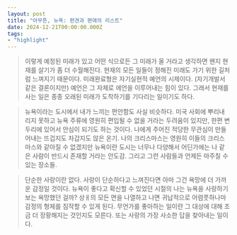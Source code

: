 ```yaml
---
layout: post
title: "아무튼, 뉴욕: 편견과 편애의 리스트"
date: 2024-12-21T00:00:00.000Z
tags: 
- "highlight"
---
```

> 이렇게 예정된 미래가 있고 어떤 식으로든 그 미래가 올 거라고 생각하면 왠지 현재를 살기가 좀 더 수월해진다. 현재의 모든 일들이 정해진 미래도 가기 위한 길처럼 느껴지기 때문이다. 미래완료형은 자기실현적 예언의 시제이다. (자기개발서 같은 결론이지만) 예언은 그 자체로 에언을 이루어내는 힘이 있다. 그래서 현재를 사는 일은 종종 오래된 미래가 도착하기를 기다리는 일이기도 하다.

> 뉴욕이라는 도시에서 내가 느끼는 편안함도 사실 비슷하다. 미국 사회에 뿌리내리지 못하고 뉴욕 주류에 영원히 편입될 수 없을 거라는 두려움이 있지만, 한편 변두리에 있어서 안심이 되기도 하는 것이다. 나에게 주어진 적당한 무관심이 만들어내는 뜨겁지도 차갑지도 않은 온기. 나의 크리스마스는 영원히 이들의 크리스마스와 같아질 수 없겠지만 뉴욕이란 도시는 너무나 다양해서 어딘가에는 나 같은 사람이 반드시 존재할 거라는 안도감. 그리고 그런 사람들과 언제든 마주칠 수 있는 장소들.

> 단순한 사랑이란 없다. 사랑이 단순하다고 느껴진다면 아마 그건 욕망에 더 가까운 감정일 것이다. 뉴욕이 좋다고 확신할 수 있었던 시절의 나는 뉴욕을 사랑하기보는 욕망했던 걸까? 상ㅐ의 모든 면을 나열하고 나면 귀납적으로 어렴풋하나마 감정의 형체를 짐작할 수 있게 된다. 무언가를 좋아하는 일이란 그 대상에 대해 조금 더 장황해지는 것인지도 모른다. 또는 사랑의 가장 사소한 답을 찾아내는 일이다.
